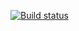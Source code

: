 [![Build status](https://ci.appveyor.com/api/projects/status/d0k2od5f3gb78j3g?svg=true)](https://ci.appveyor.com/project/Vl-pod/dom2)
